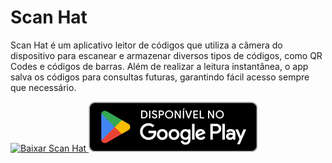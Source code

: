 # Scan Hat 
Scan Hat é um aplicativo leitor de códigos que utiliza a câmera do dispositivo para escanear e armazenar diversos tipos de códigos, como QR Codes e códigos de barras. Além de realizar a leitura instantânea, o app salva os códigos para consultas futuras, garantindo fácil acesso sempre que necessário.

<a href='https://scan-hat.br.uptodown.com/android' title='Baixar Scan Hat' >
                <img src='https://stc.utdstc.com/img/mediakit/download-gio-big.png' alt='Baixar Scan Hat'>
                </a>

<a href='https://play.google.com/store/apps/details?id=br.com.alexsander.leitor' title='Baixar Scan Hat' >
                <img src='GetItOnGooglePlay_Badge_Web_color_Portuguese-BR.png' alt='Baixar Scan Hat'>
                </a>
